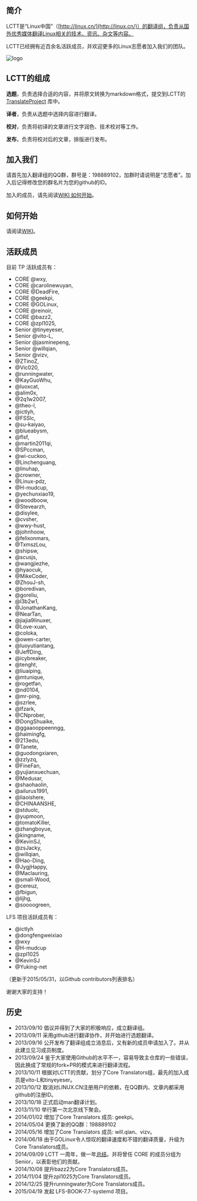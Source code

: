 简介
-------------------------------

LCTT是“Linux中国”（[http://linux.cn/](http://linux.cn/)）的翻译组，负责从国外优秀媒体翻译Linux相关的技术、资讯、杂文等内容。

LCTT已经拥有近百余名活跃成员，并欢迎更多的Linux志愿者加入我们的团队。

![logo](http://img.linux.net.cn/static/image/common/lctt_logo.png)

LCTT的组成
-------------------------------

**选题**，负责选择合适的内容，并将原文转换为markdown格式，提交到LCTT的[TranslateProject](https://github.com/LCTT/TranslateProject) 库中。

**译者**，负责从选题中选择内容进行翻译。

**校对**，负责将初译的文章进行文字润色、技术校对等工作。

**发布**，负责将校对后的文章，排版进行发布。

加入我们
-------------------------------

请首先加入翻译组的QQ群，群号是：198889102，加群时请说明是“志愿者”。加入后记得修改您的群名片为您的github的ID。

加入的成员，请先阅读[WIKI 如何开始](https://github.com/LCTT/TranslateProject/wiki/01-如何开始)。

如何开始
-------------------------------

请阅读[WIKI](https://github.com/LCTT/TranslateProject/wiki)。

活跃成员
-------------------------------

目前 TP 活跃成员有：
- CORE @wxy,
- CORE @carolinewuyan,
- CORE @DeadFire,
- CORE @geekpi,
- CORE @GOLinux,
- CORE @reinoir,
- CORE @bazz2,
- CORE @zpl1025,
- Senior @tinyeyeser,
- Senior @vito-L,
- Senior @jasminepeng,
- Senior @willqian,
- Senior @vizv,
- @ZTinoZ,
- @Vic020,
- @runningwater,
- @KayGuoWhu,
- @luoxcat,
- @alim0x,
- @2q1w2007,
- @theo-l,
- @ictlyh,
- @FSSlc,
- @su-kaiyao,
- @blueabysm,
- @flsf,
- @martin2011qi,
- @SPccman,
- @wi-cuckoo,
- @Linchenguang,
- @linuhap,
- @crowner,
- @Linux-pdz,
- @H-mudcup,
- @yechunxiao19,
- @woodboow,
- @Stevearzh,
- @disylee,
- @cvsher,
- @wwy-hust,
- @johnhoow,
- @felixonmars,
- @TxmszLou,
- @shipsw,
- @scusjs,
- @wangjiezhe,
- @hyaocuk,
- @MikeCoder,
- @ZhouJ-sh,
- @boredivan,
- @goreliu,
- @l3b2w1,
- @JonathanKang,
- @NearTan,
- @jiajia9linuxer,
- @Love-xuan,
- @coloka,
- @owen-carter,
- @luoyutiantang,
- @JeffDing,
- @icybreaker,
- @tenght,
- @liuaiping,
- @mtunique,
- @rogetfan,
- @nd0104,
- @mr-ping,
- @szrlee,
- @lfzark,
- @CNprober,
- @DongShuaike,
- @ggaaooppeenngg,
- @haimingfg,
- @213edu,
- @Tanete,
- @guodongxiaren,
- @zzlyzq,
- @FineFan,
- @yujianxuechuan,
- @Medusar,
- @shaohaolin,
- @ailurus1991,
- @liaoishere,
- @CHINAANSHE,
- @stduolc,
- @yupmoon,
- @tomatoKiller,
- @zhangboyue,
- @kingname,
- @KevinSJ,
- @zsJacky,
- @willqian,
- @Hao-Ding,
- @JygjHappy,
- @Maclauring,
- @small-Wood,
- @cereuz,
- @fbigun,
- @lijhg,
- @soooogreen,


LFS 项目活跃成员有：

- @ictlyh
- @dongfengweixiao
- @wxy
- @H-mudcup
- @zpl1025
- @KevinSJ
- @Yuking-net

（更新于2015/05/31，以Github contributors列表排名）

谢谢大家的支持！

历史
-------------------------------

* 2013/09/10 倡议并得到了大家的积极响应，成立翻译组。
* 2013/09/11 采用github进行翻译协作，并开始进行选题翻译。
* 2013/09/16 公开发布了翻译组成立消息后，又有新的成员申请加入了。并从此建立见习成员制度。
* 2013/09/24 鉴于大家使用Github的水平不一，容易导致主仓库的一些错误，因此换成了常规的fork+PR的模式来进行翻译流程。
* 2013/10/11 根据对LCTT的贡献，划分了Core Translators组，最先的加入成员是vito-L和tinyeyeser。
* 2013/10/12 取消对LINUX.CN注册用户的依赖，在QQ群内、文章内都采用github的注册ID。
* 2013/10/18 正式启动man翻译计划。
* 2013/11/10 举行第一次北京线下聚会。
* 2014/01/02 增加了Core Translators 成员: geekpi。
* 2014/05/04 更换了新的QQ群：198889102
* 2014/05/16 增加了Core Translators 成员: will.qian、vizv。
* 2014/06/18 由于GOLinux令人惊叹的翻译速度和不错的翻译质量，升级为Core Translators成员。
* 2014/09/09 LCTT 一周年，做一年[总结](http://linux.cn/article-3784-1.html)。并将曾任 CORE 的成员分组为 Senior，以表彰他们的贡献。
* 2014/10/08 提升bazz2为Core Translators成员。
* 2014/11/04 提升zpl1025为Core Translators成员。
* 2014/12/25 提升runningwater为Core Translators成员。
* 2015/04/19 发起 LFS-BOOK-7.7-systemd 项目。
